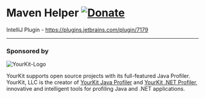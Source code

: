 Maven Helper  [![Donate][badge-paypal-img]][badge-paypal]
==================

IntelliJ Plugin - https://plugins.jetbrains.com/plugin/7179

---

### Sponsored by


![YourKit-Logo](https://www.yourkit.com/images/yklogo.png)

YourKit supports open source projects with its full-featured Java Profiler. YourKit, LLC is the creator
of [YourKit Java Profiler](https://www.yourkit.com/java/profiler/)
and [YourKit .NET Profiler](https://www.yourkit.com/.net/profiler/), innovative and intelligent tools for profiling Java
and .NET applications.


[badge-paypal-img]:       https://img.shields.io/badge/donate-paypal-green.svg
[badge-paypal]:           https://www.paypal.me/VojtechKrasa
